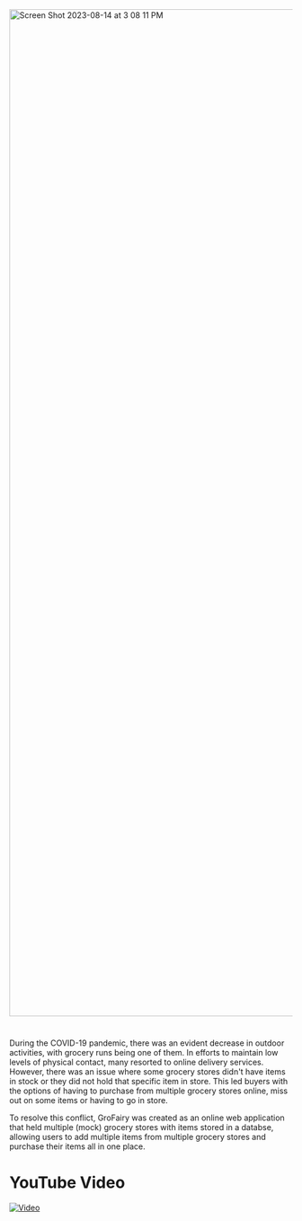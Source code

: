 
<img width="1792" alt="Screen Shot 2023-08-14 at 3 08 11 PM" src="https://github.com/ricardoaxelbaeza/GroFairy---Online-Grocery-Shopping-Webapp/assets/77639742/1a017e65-17ea-46c4-b477-879ff693e96e">

# 
During the COVID-19 pandemic, there was an evident decrease in outdoor activities, with grocery runs being one of them. In efforts to maintain low levels of physical contact, many resorted to online delivery services. However, there was an issue where some grocery stores didn't have items in stock or they did not hold that specific item in store. This led buyers with the options of having to purchase from multiple grocery stores online, miss out on some items or having to go in store. 

To resolve this conflict, GroFairy was created as an online web application that held multiple (mock) grocery stores with items stored in a databse, allowing users to add multiple items from multiple grocery stores and purchase their items all in one place. 

# YouTube Video
[![Video](https://i.ytimg.com/vi/Ic81CvSwnFk/hqdefault.jpg)](https://www.youtube.com/watch?v=HVsRenFVKA4)







